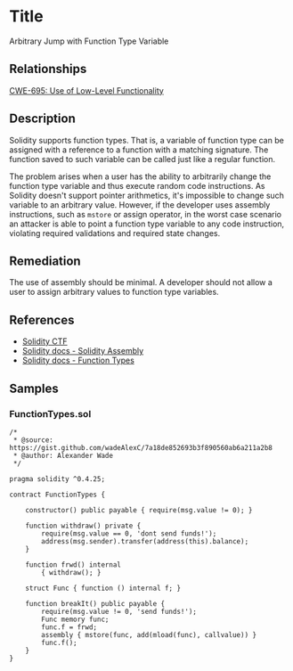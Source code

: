# Title

Arbitrary Jump with Function Type Variable

## Relationships

[CWE-695: Use of Low-Level Functionality](https://cwe.mitre.org/data/definitions/695.html)

## Description

Solidity supports function types. That is, a variable of function type can be assigned with a reference to a function with a matching signature. The function saved to such variable can be called just like a regular function.

The problem arises when a user has the ability to arbitrarily change the function type variable and thus execute random code instructions. As Solidity doesn't support pointer arithmetics, it's impossible to change such variable to an arbitrary value. However, if the developer uses assembly instructions, such as `mstore` or assign operator, in the worst case scenario an attacker is able to point a function type variable to any code instruction, violating required validations and required state changes.

## Remediation

The use of assembly should be minimal. A developer should not allow a user to assign arbitrary values to function type variables.

## References

- [Solidity CTF](https://medium.com/authio/solidity-ctf-part-2-safe-execution-ad6ded20e042)
- [Solidity docs - Solidity Assembly](https://solidity.readthedocs.io/en/v0.4.25/assembly.html)
- [Solidity docs - Function Types](https://solidity.readthedocs.io/en/v0.4.25/types.html#function-types)

## Samples

### FunctionTypes.sol

```solidity
/*
 * @source: https://gist.github.com/wadeAlexC/7a18de852693b3f890560ab6a211a2b8
 * @author: Alexander Wade
 */

pragma solidity ^0.4.25;

contract FunctionTypes {
    
    constructor() public payable { require(msg.value != 0); }
    
    function withdraw() private {
        require(msg.value == 0, 'dont send funds!');
        address(msg.sender).transfer(address(this).balance);
    }
    
    function frwd() internal
        { withdraw(); }
        
    struct Func { function () internal f; }
    
    function breakIt() public payable {
        require(msg.value != 0, 'send funds!');
        Func memory func;
        func.f = frwd;
        assembly { mstore(func, add(mload(func), callvalue)) }
        func.f();
    }
}

```
